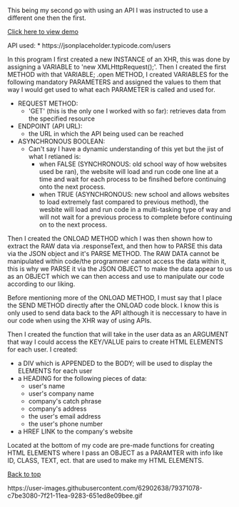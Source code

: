 This being my second go with using an API I was instructed to use a different one then the first.

<a href="#demo">Click here to view demo</a>
<div id='beg'></div>
API used:
* https://jsonplaceholder.typicode.com/users

In this program I first created a new INSTANCE of an XHR, this was done by assigning a VARIABLE to 'new XMLHttpRequest();'. Then I created the first METHOD with that VARIABLE; .open METHOD, I created VARIABLES for the following mandatory PARAMETERS and assigned the values to them that way I would get used to what each PARAMETER is called and used for.

* REQUEST METHOD:
    - 'GET' (this is the only one I worked with so far): retrieves data from the specified resource
* ENDPOINT (API URL):
    - the URL in which the API being used can be reached
* ASYNCHRONOUS BOOLEAN:
    - Can't say I have a dynamic understanding of this yet but the jist of what I retianed is:
        - when FALSE (SYNCHRONOUS: old school way of how websites used be ran), the website will load and run code one line at a time and wait for each process to be finsihed before continuing onto the next process.
        - when TRUE (ASYNCHRONOUS: new school and allows websites to load extremely fast compared to previous method), the wesbite will load and run code in a multi-tasking type of way and will not wait for a previous process to complete before continuing on to the next process.

Then I created the ONLOAD METHOD which I was then shown how to extract the RAW data via .responseText, and then how to PARSE this data via the JSON object and it's PARSE METHOD. The RAW DATA cannot be manipulated within code/the programmer cannot access the data within it, this is why we PARSE it via the JSON OBJECT to make the data appear to us as an OBJECT which we can then access and use to manipulate our code according to our liking.

Before mentioning more of the ONLOAD METHOD, I must say that I place the SEND METHOD directly after the ONLOAD code block. I know this is only used to send data back to the API although it is neccessary to have in our code when using the XHR way of using APIs.

Then I created the function that will take in the user data as an ARGUMENT that way I could access the KEY/VALUE pairs to create HTML ELEMENTS for each user.
I created:
* a DIV which is APPENDED to the BODY; will be used to display the ELEMENTS for each user
* a HEADING for the following pieces of data:
    - user's name
    - user's company name
    - company's catch phrase
    - company's address
    - the user's email address
    - the user's phone number
* a HREF LINK to the company's website

Located at the bottom of my code are pre-made functions for creating HTML ELEMENTS where I pass an OBJECT as a PARAMTER with info like ID, CLASS, TEXT, ect. that are used to make my HTML ELEMENTS.

<a href="#beg">Back to top</a>
<div id="demo">
https://user-images.githubusercontent.com/62902638/79371078-c7be3080-7f21-11ea-9283-651ed8e09bee.gif
</div>


